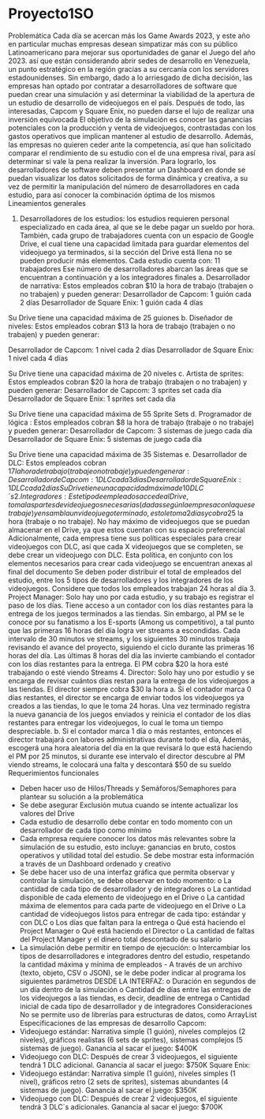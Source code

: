 # Proyecto1SO
 
Problemática 
Cada día se acercan más los Game Awards 2023, y este año en particular muchas empresas desean simpatizar más con su público Latinoamericano para mejorar sus oportunidades de ganar el Juego del año 2023. así que están considerando abrir sedes de desarrollo en Venezuela, un punto estratégico en la región gracias a su cercanía con los servidores estadounidenses. 
Sin embargo, dado a lo arriesgado de dicha decisión, las empresas han optado por contratar a desarrolladores de software que puedan crear una simulación y así determinar la viabilidad de la apertura de un estudio de desarrollo de videojuegos en el país. Después de todo, las interesadas, Capcom y Square Enix, no pueden darse el lujo de realizar una inversión equivocada 
El objetivo de la simulación es conocer las ganancias potenciales con la producción y venta de videojuegos, contrastadas con los gastos operativos que implican mantener al estudio de desarrollo. Además, las empresas no quieren ceder ante la competencia, así que han solicitado comparar el rendimiento de su estudio con el de una empresa rival, para así determinar si vale la pena realizar la inversión. 
Para lograrlo, los desarrolladores de software deben presentar un Dashboard en donde se puedan visualizar los datos solicitados de forma dinámica
y creativa, a su vez de permitir la manipulación del número de desarrolladores en cada estudio, para así conocer la combinación óptima de los mismos 
Lineamientos generales 
1. Desarrolladores de los estudios: los estudios requieren personal especializado en cada área, al que se le debe pagar un sueldo por hora. También, cada grupo de trabajadores cuenta con un espacio de Google Drive, el cual tiene una capacidad limitada para guardar elementos del videojuego ya terminados, si la sección del Drive está llena no se pueden producir más elementos. 
Cada estudio cuenta con: 11 trabajadores
Ese número de desarrolladores abarcan las áreas que se encuentran a continuación y a los integradores finales 
a. Desarrollador de narrativa: Estos empleados cobran $10 la hora de trabajo (trabajen o no trabajen) y pueden generar: 
Desarrollador de Capcom: 1 guión cada 2 días 
Desarrollador de Square Enix: 1 guión cada 4 días 

Su Drive tiene una capacidad máxima de 25 guiones 
b. Diseñador de niveles: Estos empleados cobran $13 la hora de trabajo (trabajen o no trabajen) y pueden generar:

Desarrollador de Capcom: 1 nivel cada 2 días 
Desarrollador de Square Enix: 1 nivel cada 4 días 

Su Drive tiene una capacidad máxima de 20 niveles 
c. Artista de sprites: Estos empleados cobran $20 la hora de trabajo (trabajen o no trabajen) y pueden generar: 
Desarrollador de Capcom: 3 sprites set cada día 
Desarrollador de Square Enix: 1 sprites set cada día 


Su Drive tiene una capacidad máxima de 55 Sprite Sets 
d. Programador de lógica : Estos empleados cobran $8 la hora de trabajo (trabaje o no trabaje) y pueden generar: 
Desarrollador de Capcom: 3 sistemas de juego cada día 
Desarrollador de Square Enix: 5 sistemas de juego cada día 

Su Drive tiene una capacidad máxima de 35 Sistemas
e. Desarrollador de DLC: Estos empleados cobran $17 la hora de trabajo (trabaje o no trabaje) y pueden generar: 
Desarrollador de Capcom: 1 DLC cada 3 días 
Desarrollador de Square Enix: 1 DLC cada 2 días
Su Drive tiene una capacidad máxima de 10 DLC´s 
2. Integradores: Este tipo de empleados accede al Drive, toma las partes de videojuegos necesarias (dadas según la empresa con la que se trabaje) y ensambla un videojuego terminado, esto le toma 2 días y cobra 25$ la hora (trabaje o no trabaje). No hay máximo de videojuegos que se puedan almacenar en el Drive, ya que estos cuentan con su espacio preferencial 
Adicionalmente, cada empresa tiene sus políticas especiales para crear videojuegos con DLC, así que cada X videojuegos que se completen, se debe crear un videojuego con DLC. Esta política, en conjunto con los elementos necesarios para crear cada videojuego se encuentran anexas al final del documento 
Se deben poder distribuir el total de empleados del estudio, entre los 5 tipos de desarrolladores y los integradores de los videojuegos. 
Considere que todos los empleados trabajan 24 horas al día 
3. Project Manager: Solo hay uno por cada estudio, y su trabajo es registrar el paso de los días. Tiene acceso a un contador con los días restantes para la entrega de los juegos terminados a las tiendas. Sin embargo, al PM se le conoce por su fanatismo a los E-sports (Among us competitivo), a tal punto que las primeras 16 horas del día logra ver streams a escondidas.
Cada intervalo de 30 minutos ve streams, y los siguientes 30 minutos trabaja revisando el avance del proyecto, siguiendo el ciclo durante las primeras 16 horas del día. Las últimas 8 horas del día las invierte cambiando el contador con los días restantes para la entrega. El PM cobra $20 la hora esté trabajando o esté viendo Streams 
4. Director: Solo hay uno por estudio y se encarga de revisar cuántos días restan para la entrega de los videojuegos a las tiendas. El director siempre cobra $30 la hora 
a. Si el contador marca 0 días restantes, el director se encarga de enviar todos los videojuegos ya creados a las tiendas, lo que le toma 24 horas. Una vez terminado registra la nueva ganancia de los juegos enviados y reinicia el contador de los días restantes para entregar los videojuegos, lo cual le toma un tiempo despreciable. 
b. Si el contador marca 1 día o más restantes, entonces el director trabajará con labores administrativas durante todo el día, Además, escogerá una hora aleatoria del día en la que revisará lo que está haciendo el PM por 25 minutos, si durante ese intervalo el director descubre al PM viendo streams, le colocará una falta y descontará $50 de su sueldo 
Requerimientos funcionales 
- Deben hacer uso de Hilos/Threads y Semáforos/Semaphores para plantear su solución a la problemática 
- Se debe asegurar Exclusión mutua cuando se intente actualizar los valores del Drive 
- Cada estudio de desarrollo debe contar en todo momento con un desarrollador de cada tipo como mínimo
- Cada empresa requiere conocer los datos más relevantes sobre la simulación de su estudio, esto incluye: ganancias en bruto, costos operativos y utilidad total del estudio. Se debe mostrar esta información a través de un Dashboard ordenado y creativo 
- Se debe hacer uso de una interfaz gráfica que permita observar y controlar la simulación, se debe observar en todo momento: 
o La cantidad de cada tipo de desarrollador y de integradores o La cantidad disponible de cada elemento de videojuego en el Drive o La cantidad máxima de elementos para cada parte de videojuego en el Drive 
o La cantidad de videojuegos listos para entregar de cada tipo: estándar y con DLC 
o Los días que faltan para la entrega 
o Qué está haciendo el Project Manager 
o Qué está haciendo el Director 
o La cantidad de faltas del Project Manager y el dinero total descontado de su salario 
- La simulación debe permitir en tiempo de ejecución: 
o Intercambiar los tipos de desarrolladores e integradores dentro del estudio, respetando la cantidad máxima y mínima de empleados - A través de un archivo (texto, objeto, CSV o JSON), se le debe poder indicar al programa los siguientes parámetros DESDE LA INTERFAZ: o Duración en segundos de un día dentro de la simulación
o Cantidad de días entre las entregas de los videojuegos a las tiendas, es decir, deadline de entrega 
o Cantidad inicial de cada tipo de desarrollador y de integradores 
Consideraciones 
No se permite uso de librerías para estructuras de datos, como ArrayList 
Especificaciones de las empresas de desarrollo 
Capcom:
- Videojuego estándar: Narrativa simple (1 guión), niveles complejos (2 niveles), gráficos realistas (6 sets de sprites), sistemas complejos (5 sistemas de juego). Ganancia al sacar el juego: $400K 
- Videojuego con DLC: Después de crear 3 videojuegos, el siguiente tendrá 1 DLC adicional. Ganancia al sacar el juego: $750K 
Square Enix: 
- Videojuego estándar: Narrativa simple (1 guión), niveles simples (1 nivel), gráficos retro (2 sets de sprites), sistemas abundantes (4 sistemas de juego). Ganancia al sacar el juego: $350K 
- Videojuego con DLC: Después de crear 2 videojuegos, el siguiente tendrá 3 DLC´s adicionales. Ganancia al sacar el juego: $700K 


